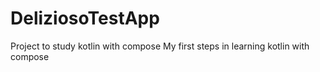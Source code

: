 # DeliziosoTestApp
Project to study kotlin with compose
My first steps in learning kotlin with compose
